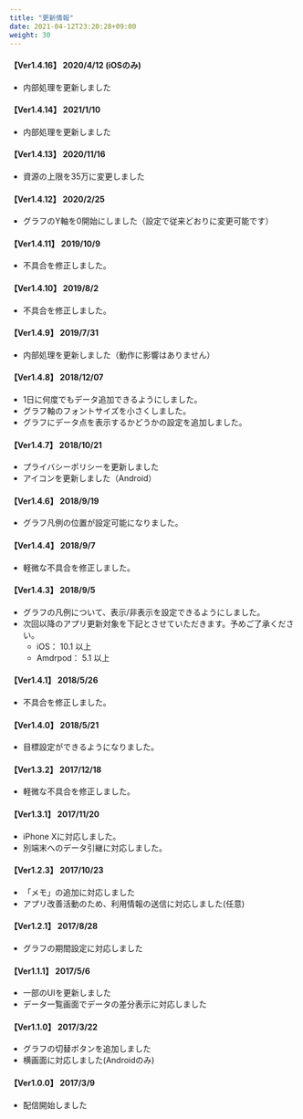 ```yaml
---
title: "更新情報"
date: 2021-04-12T23:20:28+09:00
weight: 30
---
```


#### 【Ver1.4.16】 2020/4/12 (iOSのみ)

* 内部処理を更新しました

#### 【Ver1.4.14】 2021/1/10

* 内部処理を更新しました

#### 【Ver1.4.13】 2020/11/16

* 資源の上限を35万に変更しました

#### 【Ver1.4.12】 2020/2/25

* グラフのY軸を0開始にしました（設定で従来どおりに変更可能です）

#### 【Ver1.4.11】 2019/10/9

* 不具合を修正しました。

#### 【Ver1.4.10】 2019/8/2

* 不具合を修正しました。

#### 【Ver1.4.9】 2019/7/31

* 内部処理を更新しました（動作に影響はありません）

#### 【Ver1.4.8】 2018/12/07

* 1日に何度でもデータ追加できるようにしました。
* グラフ軸のフォントサイズを小さくしました。
* グラフにデータ点を表示するかどうかの設定を追加しました。

#### 【Ver1.4.7】 2018/10/21

* プライバシーポリシーを更新しました
* アイコンを更新しました（Android）

#### 【Ver1.4.6】 2018/9/19

* グラフ凡例の位置が設定可能になりました。

#### 【Ver1.4.4】 2018/9/7

* 軽微な不具合を修正しました。

#### 【Ver1.4.3】 2018/9/5

* グラフの凡例について、表示/非表示を設定できるようにしました。
* 次回以降のアプリ更新対象を下記とさせていただきます。予めご了承ください。
  * iOS： 10.1 以上
  * Amdrpod： 5.1 以上


#### 【Ver1.4.1】 2018/5/26

* 不具合を修正しました。

#### 【Ver1.4.0】 2018/5/21

* 目標設定ができるようになりました。

#### 【Ver1.3.2】 2017/12/18

* 軽微な不具合を修正しました。

#### 【Ver1.3.1】 2017/11/20

* iPhone Xに対応しました。
* 別端末へのデータ引継に対応しました。

#### 【Ver1.2.3】 2017/10/23

* 「メモ」の追加に対応しました
* アプリ改善活動のため、利用情報の送信に対応しました(任意)

#### 【Ver1.2.1】 2017/8/28

* グラフの期間設定に対応しました

#### 【Ver1.1.1】 2017/5/6

* 一部のUIを更新しました
* データ一覧画面でデータの差分表示に対応しました

#### 【Ver1.1.0】 2017/3/22

* グラフの切替ボタンを追加しました
* 横画面に対応しました(Androidのみ)

#### 【Ver1.0.0】 2017/3/9

* 配信開始しました
